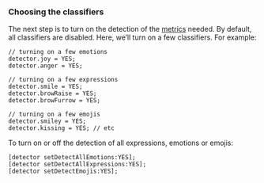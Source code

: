 ### Choosing the classifiers
The next step is to turn on the detection of the [metrics](/metrics) needed. By default, all classifiers are disabled. Here, we’ll turn on a few classifiers. For example:

```objc
// turning on a few emotions
detector.joy = YES;
detector.anger = YES;

// turning on a few expressions
detector.smile = YES;
detector.browRaise = YES;
detector.browFurrow = YES;

// turning on a few emojis
detector.smiley = YES;
detector.kissing = YES; // etc
```

To turn on or off the detection of all expressions, emotions or emojis:

```objc
[detector setDetectAllEmotions:YES];
[detector setDetectAllExpressions:YES];
[detector setDetectEmojis:YES];
```
